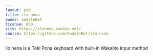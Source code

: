 ```yaml
---
layout: pid
title: ilo nena
owner: SadaleNet
license: BSD
site: https://ilonena.sadale.net/
source: https://github.com/SadaleNet/ilo-nena
---
```

ilo nena is a Toki Pona keyboard with built-in Wakalito input method
